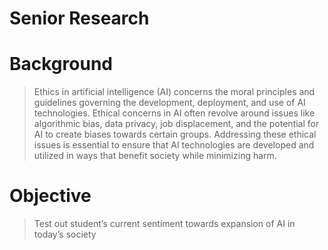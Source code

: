 # Senior Research
 
# Background
 > Ethics in artificial intelligence (AI) concerns the moral principles and guidelines governing the development, deployment, and use of AI technologies. Ethical concerns in AI often revolve around issues like algorithmic bias, data privacy, job displacement, and the potential for AI to create biases towards certain groups. Addressing these ethical issues is essential to ensure that AI technologies are developed and utilized in ways that benefit society while minimizing harm.
# Objective
 >Test out student’s current sentiment towards expansion of AI in today’s society
